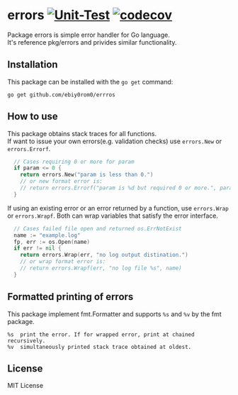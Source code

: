 # errors [![Unit-Test](https://github.com/ebiy0rom0/errors/actions/workflows/unittest.yml/badge.svg)](https://github.com/ebiy0rom0/errors/actions/workflows/unittest.yml) [![codecov](https://codecov.io/gh/ebiy0rom0/errors/branch/develop/graph/badge.svg?token=VBTPX64FKX)](https://codecov.io/gh/ebiy0rom0/errors)

Package errors is simple error handler for Go language.  
It's reference pkg/errors and privides similar functionality.

## Installation

This package can be installed with the `go get` command:
```
go get github.com/ebiy0rom0/errros
```

## How to use

This package obtains stack traces for all functions.  
If want to issue your own errors(e.g. validation checks) use `errors.New` or `errors.Errorf`.
```go
  // Cases requiring 0 or more for param
  if param <= 0 {
    return errors.New("param is less than 0.")
    // or new format error is:
    // return errors.Errorf("param is %d but required 0 or more.", param)
  }
```

If using an existing error or an error returned by a function, use `errors.Wrap` or `errors.Wrapf`. Both can wrap variables that satisfy the error interface.
```go
  // Cases failed file open and returned os.ErrNotExist
  name := "example.log"
  fp, err := os.Open(name)
  if err != nil {
    return errors.Wrap(err, "no log output distination.")
    // or wrap format error is:
    // return errors.Wrapf(err, "no log file %s", name)
  }
```

## Formatted printing of errors
This package implement fmt.Formatter and supports `%s` and `%v` by the fmt package.
```
%s  print the error. If for wrapped error, print at chained recursively.
%v  simultaneously printed stack trace obtained at oldest.
```

## License

MIT License